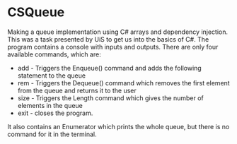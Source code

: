 # CSQueue
Making a queue implementation using C# arrays and dependency injection. 
This was a task presented by UiS to get us into the basics of C#. 
The program contains a console with inputs and outputs. There are only four available commands, which are:
* add - Triggers the Enqueue() command and adds the following statement to the queue
* rem - Triggers the Dequeue() command which removes the first element from the queue and returns it to the user
* size - Triggers the Length command which gives the number of elements in the queue
* exit - closes the program.

It also contains an Enumerator which prints the whole queue, but there is no command for it in the terminal.

